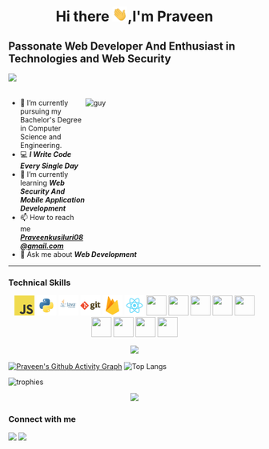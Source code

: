<h1 align="center">Hi there  <img src="https://github.com/Parply/Parply/blob/master/.github/Hi.gif?raw=true" width="30px">,I'm Praveen</h1>
<h2 alig>Passonate Web Developer And Enthusiast in Technologies and Web Security</h2>

![](https://komarev.com/ghpvc/?username=PraveenKusuluri08) <br><br>

<img align="right" height="270px" alt="guy" width="350" src="https://i.pinimg.com/originals/e4/26/70/e426702edf874b181aced1e2fa5c6cde.gif" /> </a>

  - 🔭 I’m currently pursuing my Bachelor's Degree in Computer Science and Engineering.
  - 💻 ***I Write Code Every Single Day***
  - 🌱 I’m currently learning ***Web Security And Mobile Application Development***
  - 📫 How to reach me ***Praveenkusiluri08@gmail.com***
  - 💬 Ask me about ***Web Development***
 <hr/>

   ### Technical Skills

 <p align="center">
  <a href="https://developer.mozilla.org/en-US/docs/Web/JavaScript"><img height="40" width="40" src="https://raw.githubusercontent.com/github/explore/80688e429a7d4ef2fca1e82350fe8e3517d3494d/topics/javascript/javascript.png" /></a>
 <a href="https://www.python.org/"><img height="40" width="40" src="https://raw.githubusercontent.com/github/explore/80688e429a7d4ef2fca1e82350fe8e3517d3494d/topics/python/python.png" /></a>
 <a href="https://docs.oracle.com/en/java/"><img height="40" width="40" src="https://raw.githubusercontent.com/github/explore/80688e429a7d4ef2fca1e82350fe8e3517d3494d/topics/java/java.png" /></a>
 <a href="https://github.com/"><img height="40" width="40" src="https://raw.githubusercontent.com/github/explore/80688e429a7d4ef2fca1e82350fe8e3517d3494d/topics/git/git.png" /></a>
 <a href="https://firebase.google.com/docs/cli"><img height="40" width="40" src="https://raw.githubusercontent.com/github/explore/80688e429a7d4ef2fca1e82350fe8e3517d3494d/topics/firebase/firebase.png" /></a>
 <a href="https://reactjs.org/docs/getting-started.html"><img height="40" width="40" src="https://raw.githubusercontent.com/github/explore/80688e429a7d4ef2fca1e82350fe8e3517d3494d/topics/react/react.png" /></a>
 <a href="https://go.dev/learn/"><img height="40" width="40" src="https://www.kindpng.com/picc/m/599-5995612_golang-logo-hd-png-download.png"/></a>
 <a href="https://www.mongodb.com/"><img height="40" width="40" src="https://toppng.com/uploads/preview/mongodb-logo-11609369386lqoc6r2ga9.png" /></a>
  <a href="https://nodejs.org/dist/latest-v17.x/docs/api/"><img height="40" width="40" src="https://encrypted-tbn0.gstatic.com/images?q=tbn:ANd9GcRjrdtnfQ7yeEvZQ9gn2oBc1H2s-NCuSUtdldEu1yv6kbDES3VlEYhm7zwaE1-TlR2aF3w&usqp=CAU" /></a>
  <a href="https://expressjs.com/en/starter/installing.html"><img height="40" width="40" src="https://miro.medium.com/max/1400/1*XP-mZOrIqX7OsFInN2ngRQ.png"/></a>
  <a href="https://reactnative.dev/docs/getting-started"><img height="40" width="40" src="https://encrypted-tbn0.gstatic.com/images?q=tbn:ANd9GcQc2Y2gmQB5zuaBd1AfN_AyEgoTgxPF65i7GwlvrbnnP_RUlubieG19WFnonCtS4ZfAox4&usqp=CAU"/></a>
  <a href="https://mongoosejs.com/docs/guide.html"><img height="40" width="40" src="https://cms-assets.tutsplus.com/uploads/users/34/posts/29527/preview_image/mongoose.jpg"/></a>
  <a href="https://www.geeksforgeeks.org/c-programming-language/"><img height="40" width="40" src="https://www.britefish.net/wp-content/uploads/2019/07/logo-c-1.png"/></a>
  <a href="https://developer.mozilla.org/en-US/docs/Web/HTML"><img height="40" width="40" src="https://upload.wikimedia.org/wikipedia/commons/thumb/6/61/HTML5_logo_and_wordmark.svg/1200px-HTML5_logo_and_wordmark.svg.png"/></a>
  <a href="https://developer.mozilla.org/en-US/docs/Web/CSS"><img height="40" width="40" src="https://upload.wikimedia.org/wikipedia/commons/thumb/3/3d/CSS.3.svg/1200px-CSS.3.svg.png"/></a>
  
  <p align=center>
 <img src="https://github-readme-stats.vercel.app/api?username=PraveenKusuluri08&show_icons=true&theme=tokyonight&count_private=true" />
</p>

[![Praveen's Github Activity Graph](https://activity-graph.herokuapp.com/graph?username=PraveenKusuluri08&theme=react-dark&hide_border=true&area=true)](https://git.io/PraveenKusuluri08)
 ![Top Langs](https://github-readme-stats.vercel.app/api/top-langs/?username=PraveenKusuluri08&theme=tokyonight)
 
 <img src="https://github-profile-trophy.vercel.app/?username=PraveenKusuluri08&row=2&column=3&margin-w=8&margin-h=8" alt="trophies" />

<p align=center >
<img src="https://github-readme-streak-stats.herokuapp.com/?user=PraveenKusuluri08" />
</p>

### Connect with me

[<img src="https://img.shields.io/badge/linkedin-%230077B5.svg?&style=for-the-badge&logo=linkedin&logoColor=white"/>](https://www.linkedin.com/in/praveen-kusuluri-0504a71b2/)
[<img src = "https://img.shields.io/badge/instagram-%23E4405F.svg?&style=for-the-badge&logo=instagram&logoColor=white">](https://www.instagram.com/praveenkusuluri/)
 </p>

